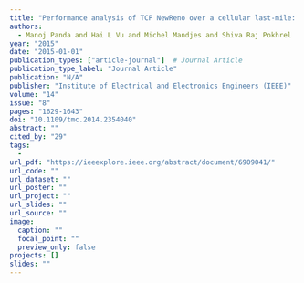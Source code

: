 ```yaml
---
title: "Performance analysis of TCP NewReno over a cellular last-mile: Buffer and channel losses"
authors:
  - Manoj Panda and Hai L Vu and Michel Mandjes and Shiva Raj Pokhrel
year: "2015"
date: "2015-01-01"
publication_types: ["article-journal"]  # Journal Article
publication_type_label: "Journal Article"
publication: "N/A"
publisher: "Institute of Electrical and Electronics Engineers (IEEE)"
volume: "14"
issue: "8"
pages: "1629-1643"
doi: "10.1109/tmc.2014.2354040"
abstract: ""
cited_by: "29"
tags:
  - 
url_pdf: "https://ieeexplore.ieee.org/abstract/document/6909041/"
url_code: ""
url_dataset: ""
url_poster: ""
url_project: ""
url_slides: ""
url_source: ""
image:
  caption: ""
  focal_point: ""
  preview_only: false
projects: []
slides: ""
---
```


